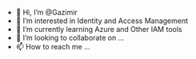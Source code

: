 - 👋 Hi, I’m @Gazimir
- 👀 I’m interested in Identity and Access Management
- 🌱 I’m currently learning Azure and Other IAM tools
- 💞️ I’m looking to collaborate on ...
- 📫 How to reach me ...

<!---
Gazimir/Gazimir is a ✨ special ✨ repository because its `README.md` (this file) appears on your GitHub profile.
You can click the Preview link to take a look at your changes.
--->
